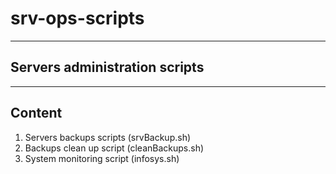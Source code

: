 # srv-ops-scripts

----
## Servers administration scripts

----
## Content
1. Servers backups scripts (srvBackup.sh)
2. Backups clean up script (cleanBackups.sh)
3. System monitoring script (infosys.sh)
